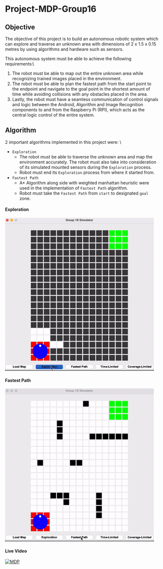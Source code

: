 # Project-MDP-Group16

## Objective
 The objective of this project is to build an autonomous robotic system which can explore and traverse an unknown area with dimensions of 2 x 1.5 x 0.15 metres by using algorithms and hardware such as sensors.

 This autonomous system must be able to achieve the following requirements:\
 1. The robot must be able to map out the entire unknown area while recognizing trained images placed in the environment.
 2. The robot must be able to plan the fastest path from the start point to the endpoint and navigate to the goal point in the shortest amount of time while avoiding collisions with any obstacles placed in the area. 
 3. Lastly, the robot must have a seamless communication of control signals and logic between the Android, Algorithm and Image Recognition components to and from the Raspberry Pi (RPI), which acts as the central logic control of the entire system.


## Algorithm
2 important algorithms implemented in this project were: \
- `Exploration` 
    - The robot must be able to traverse the unknown area and map the environment accurately. The robot must also take into consideration of its simulated mounted sensors during the `Exploration` process.
    - Robot must end its `Exploration` process from where it started from.
- `Fastest Path`
    - A* Algorithm along side with weighted manhattan heuristic were used in the implementation of `Fastest Path` algorithm.
    - Robot must take the `Fastest Path` from `start` to designated `goal` zone.

#### Exploration
<img src="exploration.gif" height="500px" width="auto"/>


#### Fastest Path
<img src="fastest_path.gif" height="500px" width="auto"/>

#### Live Video

[![MDP](http://img.youtube.com/vi/Sp73OOtzZTI/0.jpg)](http://www.youtube.com/watch?v=Sp73OOtzZTI "SCSE AY 20/21 MDP - Autonomous Robot")

